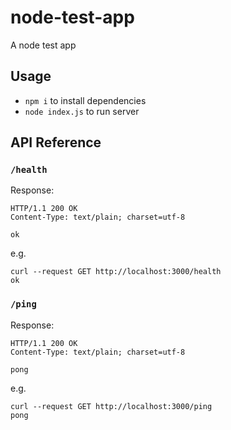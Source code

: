 # node-test-app

A node test app

## Usage
- `npm i` to install dependencies
- `node index.js` to run server

## API Reference

### `/health`

Response:

```
HTTP/1.1 200 OK
Content-Type: text/plain; charset=utf-8

ok
```

e.g.

```
curl --request GET http://localhost:3000/health
ok
```

### `/ping`

Response:

```
HTTP/1.1 200 OK
Content-Type: text/plain; charset=utf-8

pong
```

e.g.

```
curl --request GET http://localhost:3000/ping
pong
```